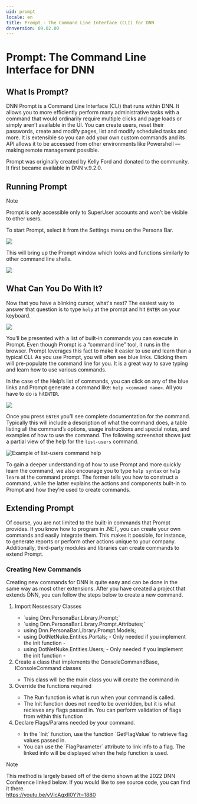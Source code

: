 ```yaml
---
uid: prompt
locale: en
title: Prompt - The Command Line Interface (CLI) for DNN
dnnversion: 09.02.00
---
```


# Prompt: The Command Line Interface for DNN

## What Is Prompt?
DNN Prompt is a Command Line Interface (CLI) that runs within DNN.  It allows you to more efficiently perform many administrative tasks with a command that would ordinarily require multiple clicks and page loads or simply aren’t available in the UI.  You can create users, reset their passwords, create and modify pages, list and modify scheduled tasks and more. It is extensible so you can add your own custom commands and its API allows it to be accessed from other environments like Powershell — making remote management  possible.

Prompt was originally created by Kelly Ford and donated to the community. It first became available in DNN v.9.2.0.  

## Running Prompt
> [!Note]
> Prompt is only accessible only to SuperUser accounts and won’t be visible to other users.
 
To start Prompt, select it from the Settings menu on the Persona Bar.

![](/images/scr-prompt-pb-start-prompt.png)

This will bring up the Prompt window which looks and functions similarly to other command line shells.

![](/images/scr-prompt-main-window.png)

## What Can You Do With It?
Now that you have a blinking cursor, what's next? The easiest way to answer that question is to type `help` at the prompt and hit `ENTER` on your keyboard. 

![](/images/scr-prompt-help-command.png)

You’ll be presented with a list of built-in commands you can execute in Prompt. Even though Prompt is a “command line” tool, it runs in the browser. Prompt leverages this fact to make it easier to use and learn than a typical CLI. As you use Prompt, you will often see blue links. Clicking them will pre-populate the command line for you. It is a great way to save typing and learn how to use various commands.

In the case of the Help’s list of commands, you can click on any of the blue links and Prompt generate a command like: `help <command name>`. All you have to do is hit`ENTER`.

![](/images/scr-prompt-help-list-users.png)

Once you press `ENTER` you’ll see complete documentation for the command.  Typically this will include a description of what the command does, a table listing all the command’s options, usage instructions and special notes, and examples of how to use the command. The following screenshot shows just a partial view of the help for the `list-users` command.

![Example of list-users command help](/images/scr-prompt-list-users-help-detail.png "Example of detailed help for the list-users command")

To gain a deeper understanding of how to use Prompt and more quickly learn the command, we also encourage you to type `help syntax` or `help learn` at the command prompt. The former tells you how to construct a command, while the latter explains the actions and components built-in to Prompt and how they’re used to create commands.

## Extending Prompt
Of course, you are not limited to the built-in commands that Prompt provides.  If you know how to program in .NET, you can create your own commands and easily integrate them. This makes it possible, for instance, to generate reports or perform other actions unique to your company. Additionally, third-party modules and libraries can create commands to extend Prompt.  

### Creating New Commands
Creating new commands for DNN is quite easy and can be done in the same way as most other extensions. After you have created a project that extends DNN, you can follow the steps below to create a new command.
<ol>
 <li> Import Nessessary Classes </li>
  <ul>
    <li>`using Dnn.PersonaBar.Library.Prompt;`</li>
    <li>`using Dnn.PersonaBar.Library.Prompt.Attributes;`</li>
    <li> using Dnn.PersonaBar.Library.Prompt.Models; </li>
    <li> using DotNetNuke.Entities.Portals; - Only needed if you implement the init function - </li>
    <li> using DotNetNuke.Entities.Users; - Only needed if you implement the init function - </li>
 </ul>
 <li> Create a class that implements the ConsoleCommandBase, IConsoleCommand classes </li>
 <ul>
  <li> This class will be the main class you will create the command in</li>
 </ul>
 <li> Override the functions required </li>
 <ul>
    <li> The Run function is what is run when your command is called. </li>
    <li> The Init function does not need to be overridden, but it is what recieves any flags passed in. You can perform validation of flags from within this function </li>
 </ul>
 <li>Declare Flags/Params needed by your command.</li>
 <ul>
    <li>In the `Init` function, use the function `GetFlagValue` to retrieve flag values passed in.</li>
    <li>You can use the `FlagParameter` attribute to link info to a flag. The linked info will be displayed when the help function is used.</li>
 </ul>
</ol>

> [!Note]
> This method is largely based off of the demo shown at the 2022 DNN Conference linked below. If you would like to see source code, you can find it there.<br>
> https://youtu.be/yVlcAgxII0Y?t=1880
